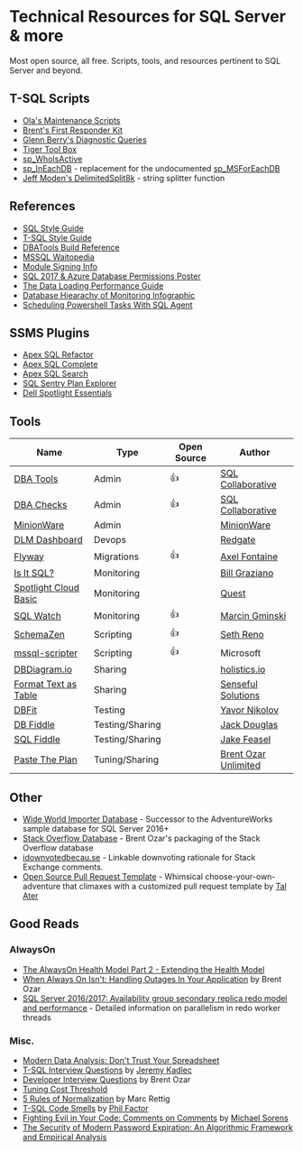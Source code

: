 # Technical Resources for SQL Server & more

Most open source, all free. Scripts, tools, and resources pertinent to SQL Server and beyond. 

## T-SQL Scripts
- [Ola's Maintenance Scripts](https://github.com/olahallengren/sql-server-maintenance-solution)
- [Brent's First Responder Kit](https://github.com/BrentOzarULTD/SQL-Server-First-Responder-Kit)
- [Glenn Berry's Diagnostic Queries](https://www.sqlskills.com/blogs/glenn/category/dmv-queries/)
- [Tiger Tool Box](https://github.com/Microsoft/tigertoolbox)
- [sp_WhoIsActive](http://whoisactive.com/downloads/)
- [sp_InEachDB](https://github.com/BrentOzarULTD/SQL-Server-First-Responder-Kit/blob/dev/sp_ineachdb.sql) - replacement for the undocumented [sp_MSForEachDB](http://sqlblog.com/blogs/aaron_bertrand/archive/2010/12/29/a-more-reliable-and-more-flexible-sp-msforeachdb.aspx)
- [Jeff Moden's DelimitedSplit8k](http://www.sqlservercentral.com/articles/Tally+Table/72993/) - string splitter function

## References

- [SQL Style Guide](http://www.sqlstyle.guide/)
- [T-SQL Style Guide](https://lowlydba.github.io/tsqlstyle.guide/)
- [DBATools Build Reference](https://sqlcollaborative.github.io/builds)
- [MSSQL Waitopedia](https://www.spotlightessentials.com/public/waitopedia)
- [Module Signing Info](https://modulesigning.info/)
- [SQL 2017 & Azure Database Permissions Poster](assets/Permissions_Poster_2017_and_SQLDB.PDF)
- [The Data Loading Performance Guide](https://docs.microsoft.com/en-us/previous-versions/sql/sql-server-2008/dd425070(v=sql.100))
- [Database Hiearachy of Monitoring Infographic](https://www.lowlydba.com/database-hierarchy-of-monitoring/)
- [Scheduling Powershell Tasks With SQL Agent](https://dbatools.io/agent/)

## SSMS Plugins
- [Apex SQL Refactor](http://www.apexsql.com/sql_tools_refactor.aspx)
- [Apex SQL Complete](http://www.apexsql.com/sql_tools_complete.aspx)
- [Apex SQL Search](http://www.apexsql.com/sql_tools_search.aspx)
- [SQL Sentry Plan Explorer](https://www.sentryone.com/plan-explorer/)
- [Dell Spotlight Essentials](https://www.spotlightessentials.com/spotlight-extensions)

## Tools
| Name | Type | Open Source | Author |
| ---- | ---- | ----------- | ------ |
| [DBA Tools](https://dbatools.io) | Admin | 👍 | [SQL Collaborative](https://dbatools.io/team/) |
| [DBA Checks](https://dbachecks.io) | Admin | 👍 | [SQL Collaborative](https://dbatools.io/team/) |
| [MinionWare](http://www.minionware.net/) | Admin | | [MinionWare](http://www.minionware.net/meet-the-team/)|
| [DLM Dashboard](http://www.red-gate.com/products/dlm/dlm-dashboard/) | Devops | | [Redgate](https://www.red-gate.com/) |
| [Flyway](https://flywaydb.org/) | Migrations | 👍 | [Axel Fontaine](https://axelfontaine.com/) |
| [Is It SQL?](http://www.scalesql.com/isitsql/) | Monitoring | | [Bill Graziano](http://www.scalesql.com/about.html)
| [Spotlight Cloud Basic](https://www.spotlightcloud.io/pricing) | Monitoring | | [Quest](https://www.quest.com/) |
| [SQL Watch](https://sqlwatch.io/) | Monitoring | 👍 | [Marcin Gminski](https://marcin.gminski.net/) |
| [SchemaZen](https://github.com/sethreno/schemazen#schemazen---script-and-create-sql-server-objects-quickly) | Scripting | :+1: | [Seth Reno](https://github.com/sethreno) |
| [mssql-scripter](https://github.com/Microsoft/sql-xplat-cli/) | Scripting | 👍 | Microsoft |
| [DBDiagram.io](https://dbdiagram.io/) | Sharing | | [holistics.io](https://www.holistics.io)|
| [Format Text as Table](https://senseful.github.io/text-table/) | Sharing | | [Senseful Solutions](https://senseful.github.io/) |
| [DBFit](http://www.methodsandtools.com/tools/dbfit.php) | Testing | | <a href="https://javornikolov.wordpress.com/">Yavor Nikolov</a> |
| [DB Fiddle](https://dbfiddle.uk/) | Testing/Sharing | | [Jack Douglas](https://douglastechnology.co.uk/) |
| [SQL Fiddle](http://sqlfiddle.com/) | Testing/Sharing | | [Jake Feasel](http://stackoverflow.com/users/808921/jake-feasel) |
| [Paste The Plan](https://pastetheplan.com/) | Tuning/Sharing | | [Brent Ozar Unlimited](https://www.brentozar.com/)

## Other
- [Wide World Importer Database](https://github.com/Microsoft/sql-server-samples) - Successor to the AdventureWorks sample database for SQL Server 2016+
- [Stack Overflow Database](https://www.brentozar.com/archive/2015/10/how-to-download-the-stack-overflow-database-via-bittorrent/) - Brent Ozar's packaging of the Stack Overflow database
- [idownvotedbecau.se](http://idownvotedbecau.se/) - Linkable downvoting rationale for Stack Exchange comments.
- [Open Source Pull Request Template](https://www.talater.com/open-source-templates/#/) - Whimsical choose-your-own-adventure that climaxes with a customized pull request template by [Tal Ater](https://twitter.com/TalAter)

## Good Reads

### AlwaysOn
- [The AlwaysOn Health Model Part 2 - Extending the Health Model](https://techcommunity.microsoft.com/t5/SQL-Server/The-AlwaysOn-Health-Model-Part-2-Extending-the-Health-Model/ba-p/384043?advanced=false&collapse_discussion=true&q=the%20alwayson%20health%20model&search_type=thread)
- [When Always On Isn't: Handling Outages In Your Application](https://www.brentozar.com/archive/2017/01/always-isnt-handling-outages-application/) by Brent Ozar
- [SQL Server 2016/2017: Availability group secondary replica redo model and performance](https://blogs.msdn.microsoft.com/sql_server_team/sql-server-20162017-availability-group-secondary-replica-redo-model-and-performance/) - Detailed information on parallelism in redo worker threads

### Misc.
- [Modern Data Analysis: Don't Trust Your Spreadsheet][betterment]
- [T-SQL Interview Questions](https://www.mssqltips.com/sqlservertip/1450/sql-server-developer-tsql-interview-questions/) by [Jeremy Kadlec](https://www.mssqltips.com/sqlserverauthor/38/jeremy-kadlec/)
- [Developer Interview Questions](https://www.brentozar.com/archive/2009/06/top-10-developer-interview-questions-about-sql-server/) by Brent Ozar
- [Tuning Cost Threshold](http://sqlblog.com/blogs/jonathan_kehayias/archive/2010/01/19/tuning-cost-threshold-of-parallelism-from-the-plan-cache.aspx)
- [5 Rules of Normalization][normrules] by Marc Rettig
- [T-SQL Code Smells][smelly] by [Phil Factor][phil]
- [Fighting Evil in Your Code: Comments on Comments](https://www.red-gate.com/simple-talk/opinion/opinion-pieces/fighting-evil-code-comments-comments/) by [Michael Sorens](https://www.red-gate.com/simple-talk/author/michael-sorens/)
- [The Security of Modern Password Expiration: An Algorithmic Framework and Empirical Analysis](https://www.cs.unc.edu/~reiter/papers/2010/CCS.pdf)

[betterment]: https://www.betterment.com/resources/inside-betterment/engineering/modern-data-analysis-dont-trust-your-spreadsheet/
  "Betterment Blog"
[isitsql]: http://www.scalesql.com/isitsql/
  "Is It SQL?"
[schemazen]: https://github.com/sethreno/schemazen#schemazen---script-and-create-sql-server-objects-quickly
  "SchemaZen"
[dbfit]: http://www.methodsandtools.com/tools/dbfit.php
  "DB Fit"
[fiddle]: http://sqlfiddle.com/
  "SQL Fiddle"
[normrules]: https://github.com/LowlyDBA/miscmssql/blob/master/Best%20Practices/Marc_Rettig_5_Rules_of_Normalization_Poster.pdf
  "5 Rules of Normalization"
 [smelly]: https://www.red-gate.com/simple-talk/sql/t-sql-programming/sql-code-smells/
 [phil]: https://www.red-gate.com/simple-talk/author/phil-factor/
